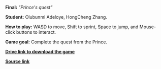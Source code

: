 **Final:** _"Prince's quest"_

**Student:** Olubunmi Adeloye, HongCheng Zhang. 

**How to play:** 
WASD to move, Shift to sprint, Space to jump, and Mouse-click buttons to interact. 

**Game goal:**
Complete the quest from the Prince. 

[**Drive link to download the game**](https://drive.google.com/drive/folders/19G7xJfkdOocILlWpi3dfDGkFLTAWmoOf?usp=sharing)
 
[**Source link**](https://github.com/Zhang-Ale/game615-spring2023-final/tree/main/)


